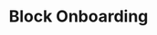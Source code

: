 ---
title: Block Onboarding
excerpt: >-
  Blocks a recipient. This prevents the recipient from receiving payments until
  unblocked.
api:
  file: openapi.json
  operationId: block-recipient
hidden: false
---